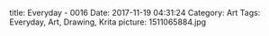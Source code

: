 title: Everyday - 0016
Date: 2017-11-19 04:31:24
Category: Art
Tags: Everyday, Art, Drawing, Krita
picture: 1511065884.jpg
